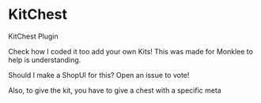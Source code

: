 # KitChest
KitChest Plugin

Check how I coded it too add your own Kits! This was made for Monklee to help is understanding.

Should I make a ShopUI for this? Open an issue to vote!

Also, to give the kit, you have to give a chest with a specific meta
